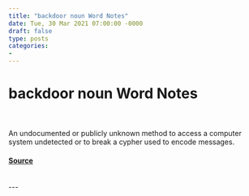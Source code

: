 ```yaml
---
title: "backdoor noun Word Notes"
date: Tue, 30 Mar 2021 07:00:00 -0000
draft: false
type: posts
categories: 
- 
---
```

# backdoor noun Word Notes

<br/>

<br/>
An undocumented or publicly unknown method to access a computer system undetected or to break a cypher used to encode messages.

#### [Source](https://thecyberwire.com/podcasts/word-notes/40/notes)

<br/>
---
